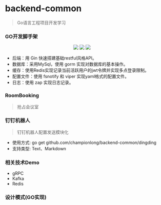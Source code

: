 # backend-common
> Go语言工程项目开发学习

### GO开发脚手架
<div align=center>
<img src="https://img.shields.io/badge/golang-1.16-blue"/>
<img src="https://img.shields.io/badge/gin-1.7.0-lightBlue"/>
<img src="https://img.shields.io/badge/gorm-1.22.5-red"/>
</div>

* 后端：用 Gin 快速搭建基础restful风格API。
* 数据库：采用MySql，使用 gorm 实现对数据库的基本操作。
* 缓存：使用Redis实现记录当前活跃用户的jwt令牌并实现多点登录限制。
* 配置文件：使用 fsnotify 和 viper 实现yaml格式的配置文件。
* 日志：使用 zap 实现日志记录。

### RoomBooking
> 抢占会议室

### 钉钉机器人
> 钉钉机器人配置发送模块化

* 使用方式: go get github.com/championlong/backend-common/dingding
* 支持类型: Text、Markdown

### 相关技术Demo
* gRPC
* Kafka
* Redis

### 设计模式(GO实现)

